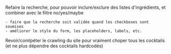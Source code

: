 Refaire la recherche, pour pouvoir inclure/exclure des listes d'ingrédients, et combiner avec le filtre no/yes/maybe

    - faire que la recherche soit validée quand les checkboxes sont soumises
    - améliorer le style du form, les placeholders, labels, etc.

Revoir/comlpéter le crawling du site pour vraiment choper tous les cocktails (et ne plus dépendre des cocktails hardcodés)
